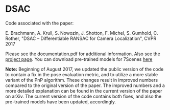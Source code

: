 # DSAC
Code associated with the paper:

E. Brachmann, A. Krull, S. Nowozin, J. Shotton, F. Michel, S. Gumhold, C. Rother, 
"DSAC – Differentiable RANSAC for Camera Localization", 
CVPR 2017

Please see the documentation.pdf for additional information. Also see the [project page](https://hci.iwr.uni-heidelberg.de/vislearn/research/scene-understanding/pose-estimation/#DSAC). You can download pre-trained models for 7Scenes [here](https://cloudstore.zih.tu-dresden.de/index.php/s/zvPvVD1b0M7EoVd/download)

**Note:** Beginning of August 2017, we updated the public version of the code to contain a fix in the pose evaluation metric, and to utilize a more stable variant of the PnP algorithm. These changes result in improved numbers compared to the original version of the paper. The improved numbers and a more detailed explanation can be found in the current version of the paper on arXiv. The current version of the code contains both fixes, and also the pre-trained models have been updated, accordingly.
